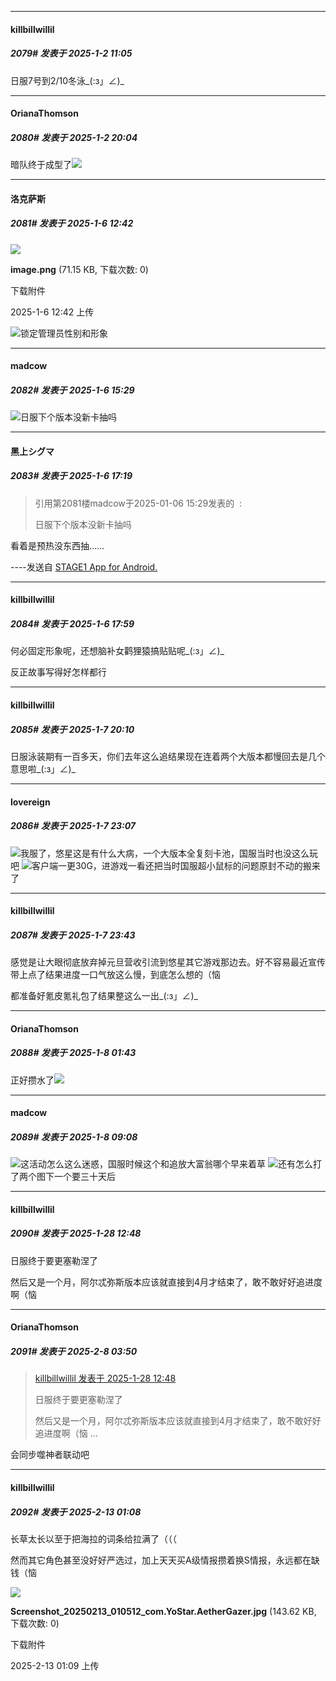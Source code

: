 ﻿
*****

####  killbillwillil  
##### 2079#       发表于 2025-1-2 11:05

日服7号到2/10冬泳_(:з」∠)_


*****

####  OrianaThomson  
##### 2080#       发表于 2025-1-2 20:04

暗队终于成型了<img src="https://static.saraba1st.com/image/smiley/face2017/067.png" referrerpolicy="no-referrer">

*****

####  洛克萨斯  
##### 2081#       发表于 2025-1-6 12:42

<img src="https://img.saraba1st.com/forum/202501/06/124225kqvkkr3rpq4rwb4e.png" referrerpolicy="no-referrer">

<strong>image.png</strong> (71.15 KB, 下载次数: 0)

下载附件

2025-1-6 12:42 上传

<img src="https://static.saraba1st.com/image/smiley/face2017/037.png" referrerpolicy="no-referrer">锁定管理员性别和形象


*****

####  madcow  
##### 2082#       发表于 2025-1-6 15:29

<img src="https://static.saraba1st.com/image/smiley/face2017/006.png" referrerpolicy="no-referrer">日服下个版本没新卡抽吗


*****

####  黑上シグマ  
##### 2083#       发表于 2025-1-6 17:19

<blockquote>引用第2081楼madcow于2025-01-06 15:29发表的  :

日服下个版本没新卡抽吗</blockquote>
看着是预热没东西抽……

----发送自 [STAGE1 App for Android.](http://stage1.5j4m.com/?1.40)


*****

####  killbillwillil  
##### 2084#       发表于 2025-1-6 17:59

何必固定形象呢，还想脑补女鹳狸猿搞贴贴呢_(:з」∠)_

反正故事写得好怎样都行


*****

####  killbillwillil  
##### 2085#       发表于 2025-1-7 20:10

日服泳装期有一百多天，你们去年这么追结果现在连着两个大版本都慢回去是几个意思啦_(:з」∠)_


*****

####  lovereign  
##### 2086#       发表于 2025-1-7 23:07

<img src="https://static.saraba1st.com/image/smiley/face2017/001.png" referrerpolicy="no-referrer">我服了，悠星这是有什么大病，一个大版本全复刻卡池，国服当时也没这么玩吧
<img src="https://static.saraba1st.com/image/smiley/face2017/001.png" referrerpolicy="no-referrer">客户端一更30G，进游戏一看还把当时国服超小鼠标的问题原封不动的搬来了


*****

####  killbillwillil  
##### 2087#       发表于 2025-1-7 23:43

感觉是让大眼彻底放弃掉元旦营收引流到悠星其它游戏那边去。好不容易最近宣传带上点了结果进度一口气放这么慢，到底怎么想的（恼

都准备好氪皮氪礼包了结果整这么一出_(:з」∠)_


*****

####  OrianaThomson  
##### 2088#       发表于 2025-1-8 01:43

正好攒水了<img src="https://static.saraba1st.com/image/smiley/face2017/067.png" referrerpolicy="no-referrer">


*****

####  madcow  
##### 2089#       发表于 2025-1-8 09:08

<img src="https://static.saraba1st.com/image/smiley/face2017/067.png" referrerpolicy="no-referrer">这活动怎么这么迷惑，国服时候这个和追放大富翁哪个早来着草
<img src="https://static.saraba1st.com/image/smiley/face2017/068.png" referrerpolicy="no-referrer">还有怎么打了两个图下一个要三十天后

*****

####  killbillwillil  
##### 2090#       发表于 2025-1-28 12:48

日服终于要更塞勒涅了

然后又是一个月，阿尔忒弥斯版本应该就直接到4月才结束了，敢不敢好好追进度啊（恼

*****

####  OrianaThomson  
##### 2091#       发表于 2025-2-8 03:50

<blockquote><a href="httphttps://bbs.saraba1st.com/2b/forum.php?mod=redirect&amp;goto=findpost&amp;pid=67294284&amp;ptid=2064120" target="_blank">killbillwillil 发表于 2025-1-28 12:48</a>

日服终于要更塞勒涅了

然后又是一个月，阿尔忒弥斯版本应该就直接到4月才结束了，敢不敢好好追进度啊（恼 ...</blockquote>
会同步噬神者联动吧

*****

####  killbillwillil  
##### 2092#       发表于 2025-2-13 01:08

长草太长以至于把海拉的词条给拉满了（（（

然而其它角色甚至没好好严选过，加上天天买A级情报攒着换S情报，永远都在缺钱（恼

<img src="https://img.saraba1st.com/forum/202502/13/010909bqkgcbclklzg7qlg.jpg" referrerpolicy="no-referrer">

<strong>Screenshot_20250213_010512_com.YoStar.AetherGazer.jpg</strong> (143.62 KB, 下载次数: 0)

下载附件

2025-2-13 01:09 上传

